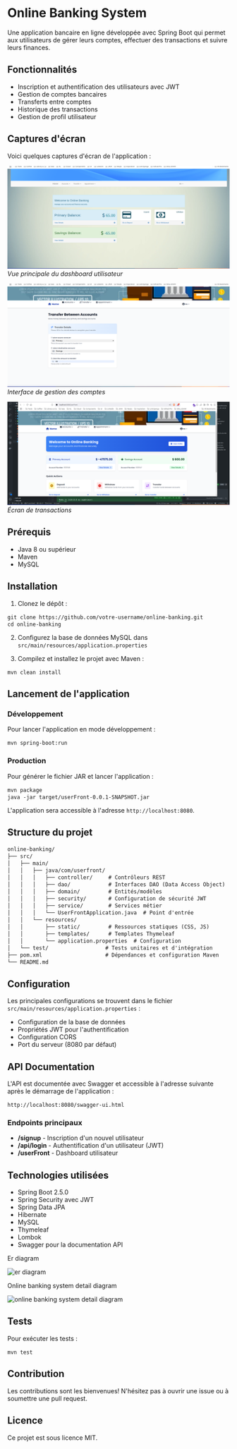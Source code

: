 # Online Banking System

Une application bancaire en ligne développée avec Spring Boot qui permet aux utilisateurs de gérer leurs comptes, effectuer des transactions et suivre leurs finances.

## Fonctionnalités

- Inscription et authentification des utilisateurs avec JWT
- Gestion de comptes bancaires
- Transferts entre comptes
- Historique des transactions
- Gestion de profil utilisateur

## Captures d'écran

Voici quelques captures d'écran de l'application :

![Capture d'écran 1](Screenshot%20from%202025-03-29%2003-30-35.png)
_Vue principale du dashboard utilisateur_

![Capture d'écran 2](Screenshot%20from%202025-03-29%2008-36-44.png)
_Interface de gestion des comptes_

![Capture d'écran 3](Screenshot%20from%202025-03-29%2012-22-04.png)
_Écran de transactions_

## Prérequis

- Java 8 ou supérieur
- Maven
- MySQL

## Installation

1. Clonez le dépôt :

```
git clone https://github.com/votre-username/online-banking.git
cd online-banking
```

2. Configurez la base de données MySQL dans `src/main/resources/application.properties`

3. Compilez et installez le projet avec Maven :

```
mvn clean install
```

## Lancement de l'application

### Développement

Pour lancer l'application en mode développement :

```
mvn spring-boot:run
```

### Production

Pour générer le fichier JAR et lancer l'application :

```
mvn package
java -jar target/userFront-0.0.1-SNAPSHOT.jar
```

L'application sera accessible à l'adresse `http://localhost:8080`.

## Structure du projet

```
online-banking/
├── src/
│   ├── main/
│   │   ├── java/com/userfront/
│   │   │   ├── controller/     # Contrôleurs REST
│   │   │   ├── dao/            # Interfaces DAO (Data Access Object)
│   │   │   ├── domain/         # Entités/modèles
│   │   │   ├── security/       # Configuration de sécurité JWT
│   │   │   ├── service/        # Services métier
│   │   │   └── UserFrontApplication.java  # Point d'entrée
│   │   └── resources/
│   │       ├── static/         # Ressources statiques (CSS, JS)
│   │       ├── templates/      # Templates Thymeleaf
│   │       └── application.properties  # Configuration
│   └── test/                  # Tests unitaires et d'intégration
├── pom.xml                    # Dépendances et configuration Maven
└── README.md
```

## Configuration

Les principales configurations se trouvent dans le fichier `src/main/resources/application.properties` :

- Configuration de la base de données
- Propriétés JWT pour l'authentification
- Configuration CORS
- Port du serveur (8080 par défaut)

## API Documentation

L'API est documentée avec Swagger et accessible à l'adresse suivante après le démarrage de l'application :

```
http://localhost:8080/swagger-ui.html
```

### Endpoints principaux

- **/signup** - Inscription d'un nouvel utilisateur
- **/api/login** - Authentification d'un utilisateur (JWT)
- **/userFront** - Dashboard utilisateur

## Technologies utilisées

- Spring Boot 2.5.0
- Spring Security avec JWT
- Spring Data JPA
- Hibernate
- MySQL
- Thymeleaf
- Lombok
- Swagger pour la documentation API

Er diagram

![er diagram](https://user-images.githubusercontent.com/34470526/37703339-8e85fcae-2d1f-11e8-900f-94cb2046d97f.png)

Online banking system detail diagram

![online banking system detail diagram](https://user-images.githubusercontent.com/34470526/37703353-999023fe-2d1f-11e8-96f6-db40724c5d14.png)

## Tests

Pour exécuter les tests :

```
mvn test
```

## Contribution

Les contributions sont les bienvenues! N'hésitez pas à ouvrir une issue ou à soumettre une pull request.

## Licence

Ce projet est sous licence MIT.
